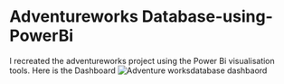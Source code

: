 # Adventureworks Database-using-PowerBi
I recreated the adventureworks project using the Power Bi visualisation tools. 
Here is the Dashboard
![Adventure worksdatabase dashbaord](https://github.com/HajiraHaja/Adventureworks-using-PowerBi/assets/166501265/de814b48-2c51-4c56-acb0-c7161dcacc91)
